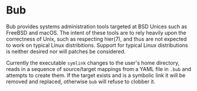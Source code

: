 # Bub

Bub provides systems administration tools targeted at BSD Unices
such as FreeBSD and macOS. The intent of these tools are to rely
heavily upon the correctness of Unix, such as respecting hier(7),
and thus are not expected to work on typical Linux distribitions.
Support for typical Linux distributions is neither desired nor will
patches be considered.

Currently the executable `symlink` changes to the user's home directory,
reads in a sequence of source/target mappings from a YAML file
in `.bub` and attempts to create them. If the target exists
and is a symbolic link it will be removed and replaced, otherwise
`bub` will refuse to clobber it.
